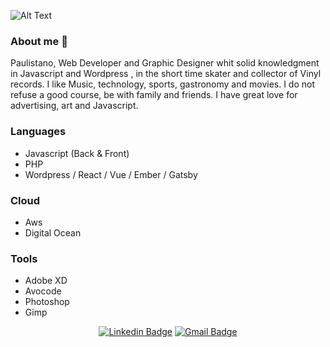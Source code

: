   ![Alt Text](htps://im5.ezgif.com/tmp/ezgif-5-aac136bf0a47.gif)

### About me 👋

Paulistano, Web Developer and Graphic Designer whit solid knowledgment in Javascript and Wordpress , 
in the short time skater and collector of Vinyl records. I like Music, technology, sports, gastronomy and movies.
I do not refuse a good course, be with family and friends.
I have great love for advertising, art and Javascript.


### Languages
- Javascript (Back & Front)
- PHP 
- Wordpress / React / Vue / Ember / Gatsby 


### Cloud 
- Aws
- Digital Ocean


### Tools 
- Adobe XD
- Avocode 
- Photoshop
- Gimp

<div align="center">
  
[![Linkedin Badge](https://img.shields.io/badge/-LinkedIn-blue?style=flat-square&logo=Linkedin&logoColor=white&link=https://www.linkedin.com/in/rogeriorioli/)](https://www.linkedin.com/in/rogeriorioli/)
[![Gmail Badge](https://img.shields.io/badge/-Gmail-c14438?style=flat-square&logo=Gmail&logoColor=white&link=mailto:rogerio@designhope.com.br)](mailto:rogerio@designhope.com.br)

</div>
